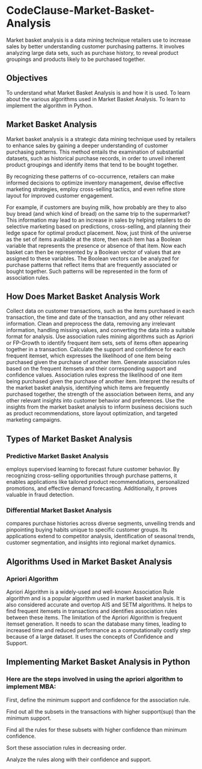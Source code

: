 # CodeClause-Market-Basket-Analysis
Market basket analysis is a data mining technique retailers use to increase sales by better understanding customer purchasing patterns. It involves analyzing large data sets, such as purchase history, to reveal product groupings and products likely to be purchased together. 
## Objectives
To understand what Market Basket Analysis is and how it is used.
To learn about the various algorithms used in Market Basket Analysis.
To learn to implement the algorithm in Python.
## Market Basket Analysis
Market basket analysis is a strategic data mining technique used by retailers to enhance sales by gaining a deeper understanding of customer purchasing patterns. This method entails the examination of substantial datasets, such as historical purchase records, in order to unveil inherent product groupings and identify items that tend to be bought together. 

By recognizing these patterns of co-occurrence, retailers can make informed decisions to optimize inventory management, devise effective marketing strategies, employ cross-selling tactics, and even refine store layout for improved customer engagement.

For example, if customers are buying milk, how probably are they to also buy bread (and which kind of bread) on the same trip to the supermarket? This information may lead to an increase in sales by helping retailers to do selective marketing based on predictions, cross-selling, and planning their ledge space for optimal product placement.
Now, just think of the universe as the set of items available at the store, then each item has a Boolean variable that represents the presence or absence of that item. Now each basket can then be represented by a Boolean vector of values that are assigned to these variables. The Boolean vectors can be analyzed for purchase patterns that reflect items that are frequently associated or bought together. Such patterns will be represented in the form of association rules.

## How Does Market Basket Analysis Work
Collect data on customer transactions, such as the items purchased in each transaction, the time and date of the transaction, and any other relevant information.
Clean and preprocess the data, removing any irrelevant information, handling missing values, and converting the data into a suitable format for analysis.
Use association rules mining algorithms such as Apriori or FP-Growth to identify frequent item sets, sets of items often appearing together in a transaction.
Calculate the support and confidence for each frequent itemset, which expresses the likelihood of one item being purchased given the purchase of another item.
Generate association rules based on the frequent itemsets and their corresponding support and confidence values. Association rules express the likelihood of one item being purchased given the purchase of another item.
Interpret the results of the market basket analysis, identifying which items are frequently purchased together, the strength of the association between items, and any other relevant insights into customer behavior and preferences.
Use the insights from the market basket analysis to inform business decisions such as product recommendations, store layout optimization, and targeted marketing campaigns.

 
## Types of Market Basket Analysis 
### Predictive Market Basket Analysis
employs supervised learning to forecast future customer behavior. By recognizing cross-selling opportunities through purchase patterns, it enables applications like tailored product recommendations, personalized promotions, and effective demand forecasting. Additionally, it proves valuable in fraud detection.
### Differential Market Basket Analysis
compares purchase histories across diverse segments, unveiling trends and pinpointing buying habits unique to specific customer groups. Its applications extend to competitor analysis, identification of seasonal trends, customer segmentation, and insights into regional market dynamics.

## Algorithms Used in Market Basket Analysis
### Apriori Algorithm
Apriori Algorithm is a widely-used and well-known Association Rule algorithm and is a popular algorithm used in market basket analysis. It is also considered accurate and overtop AIS and SETM algorithms. It helps to find frequent itemsets in transactions and identifies association rules between these items. The limitation of the Apriori Algorithm is frequent itemset generation. It needs to scan the database many times, leading to increased time and reduced performance as a computationally costly step because of a large dataset. It uses the concepts of Confidence and Support.

## Implementing Market Basket Analysis in Python

### Here are the steps involved in using the apriori algorithm to implement MBA:

First, define the minimum support and confidence for the association rule.

Find out all the subsets in the transactions with higher support(sup) than the minimum support.

Find all the rules for these subsets with higher confidence than minimum confidence.

Sort these association rules in decreasing order.

Analyze the rules along with their confidence and support.
